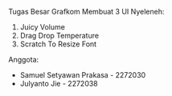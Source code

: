 Tugas Besar Grafkom
Membuat 3 UI Nyeleneh:
1. Juicy Volume
2. Drag Drop Temperature
3. Scratch To Resize Font

Anggota:
- Samuel Setyawan Prakasa - 2272030
- Julyanto Jie - 2272038
